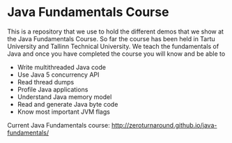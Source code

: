 Java Fundamentals Course
========================

This is a repository that we use to hold the different demos that we show at the Java Fundamentals Course. So far the course has been held in Tartu University and Tallinn Technical University. We teach the fundamentals of Java and once you have completed the course you will know and be able to

* Write multithreaded Java code
* Use Java 5 concurrency API
* Read thread dumps
* Profile Java applications
* Understand Java memory model
* Read and generate Java byte code
* Know most important JVM flags

Current Java Fundamentals course:
http://zeroturnaround.github.io/java-fundamentals/
